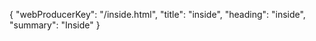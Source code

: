 {
  "webProducerKey": "/inside.html",
  "title": "inside",
  "heading": "inside",
  "summary": "Inside"
}